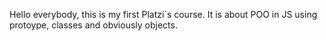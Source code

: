 Hello everybody, this is my first Platzi´s course. It is about POO in JS using protoype, classes and obviously objects.
